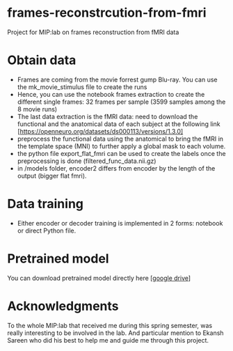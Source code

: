 # frames-reconstrcution-from-fmri
Project for MIP:lab on frames reconstruction from fMRI data


# Obtain data

- Frames are coming from the movie forrest gump Blu-ray. You can use the mk_movie_stimulus file to create the runs
- Hence, you can use the notebook frames extraction to create the different single frames: 32 frames per sample (3599 samples among the 8 movie runs)
- The last data extraction is the fMRI data: need to download the functional and the anatomical data of each subject at the following link [https://openneuro.org/datasets/ds000113/versions/1.3.0]
- preprocess the functional data using the anatomical to bring the fMRI in the template space (MNI) to further apply a global mask to each volume.
- the python file export_flat_fmri can be used to create the labels once the preprocessing is done (filtered_func_data.nii.gz)
- in /models folder, encoder2 differs from encoder by the length of the output (bigger flat fmri).

# Data training

- Either encoder or decoder training is implemented in 2 forms: notebook or direct Python file.

# Pretrained model 

You can download pretrained model directly here [[google drive](https://drive.google.com/drive/folders/1K9bnS2LjOqa7erS0BNR5y0Lc8QKybhv8?usp=sharing)]

# Acknowledgments

To the whole MIP:lab that received me during this spring semester, was really interesting to be involved in the lab. And particular mention to Ekansh Sareen who did his best to help me and guide me through this project.

